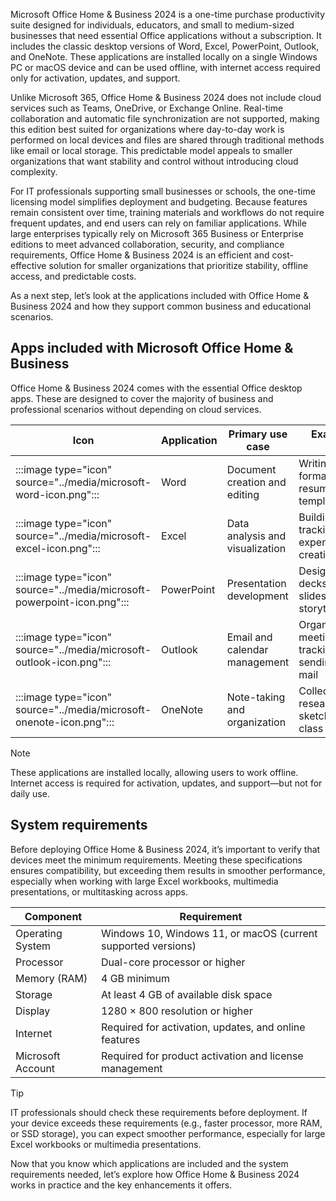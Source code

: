 Microsoft Office Home & Business 2024 is a one-time purchase productivity suite designed for individuals, educators, and small to medium-sized businesses that need essential Office applications without a subscription. It includes the classic desktop versions of Word, Excel, PowerPoint, Outlook, and OneNote. These applications are installed locally on a single Windows PC or macOS device and can be used offline, with internet access required only for activation, updates, and support.

Unlike Microsoft 365, Office Home & Business 2024 does not include cloud services such as Teams, OneDrive, or Exchange Online. Real-time collaboration and automatic file synchronization are not supported, making this edition best suited for organizations where day-to-day work is performed on local devices and files are shared through traditional methods like email or local storage. This predictable model appeals to smaller organizations that want stability and control without introducing cloud complexity.

For IT professionals supporting small businesses or schools, the one-time licensing model simplifies deployment and budgeting. Because features remain consistent over time, training materials and workflows do not require frequent updates, and end users can rely on familiar applications. While large enterprises typically rely on Microsoft 365 Business or Enterprise editions to meet advanced collaboration, security, and compliance requirements, Office Home & Business 2024 is an efficient and cost-effective solution for smaller organizations that prioritize stability, offline access, and predictable costs.

As a next step, let’s look at the applications included with Office Home & Business 2024 and how they support common business and educational scenarios.

## Apps included with Microsoft Office Home & Business

Office Home & Business 2024 comes with the essential Office desktop apps. These are designed to cover the majority of business and professional scenarios without depending on cloud services.

| Icon | Application | Primary use case              | Examples of tasks                                      |
|------|-------------|-------------------------------|--------------------------------------------------------|
| :::image type="icon" source="../media/microsoft-word-icon.png"::: | Word        | Document creation and editing | Writing reports, formatting resumes, creating templates |
| :::image type="icon" source="../media/microsoft-excel-icon.png":::| Excel       | Data analysis and visualization | Building budgets, tracking expenses, creating charts   |
| :::image type="icon" source="../media/microsoft-powerpoint-icon.png"::: | PowerPoint  | Presentation development       | Designing pitch decks, training slides, visual storytelling |
| :::image type="icon" source="../media/microsoft-outlook-icon.png"::: | Outlook     | Email and calendar management  | Organizing meetings, tracking tasks, sending/receiving mail |
| :::image type="icon" source="../media/microsoft-onenote-icon.png"::: | OneNote     | Note-taking and organization   | Collecting research, sketching ideas, class notes      |


> [!NOTE]
> These applications are installed locally, allowing users to work offline. Internet access is required for activation, updates, and support—but not for daily use.

## System requirements

Before deploying Office Home & Business 2024, it’s important to verify that devices meet the minimum requirements. Meeting these specifications ensures compatibility, but exceeding them results in smoother performance, especially when working with large Excel workbooks, multimedia presentations, or multitasking across apps.

| Component         | Requirement                                      |
|------------------|--------------------------------------------------|
| Operating System  | Windows 10, Windows 11, or macOS (current supported versions) |
| Processor         | Dual-core processor or higher                   |
| Memory (RAM)      | 4 GB minimum                                     |
| Storage           | At least 4 GB of available disk space           |
| Display           | 1280 × 800 resolution or higher                 |
| Internet          | Required for activation, updates, and online features |
| Microsoft Account | Required for product activation and license management |

> [!TIP]
> IT professionals should check these requirements before deployment. If your device exceeds these requirements (e.g., faster processor, more RAM, or SSD storage), you can expect smoother performance, especially for large Excel workbooks or multimedia presentations.

Now that you know which applications are included and the system requirements needed, let’s explore how Office Home & Business 2024 works in practice and the key enhancements it offers.